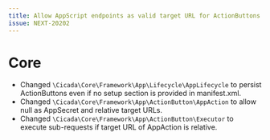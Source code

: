 ```yaml
---
title: Allow AppScript endpoints as valid target URL for ActionButtons
issue: NEXT-20202
---
```

# Core
* Changed `\Cicada\Core\Framework\App\Lifecycle\AppLifecycle` to persist ActionButtons even if no setup section is provided in manifest.xml.
* Changed `\Cicada\Core\Framework\App\ActionButton\AppAction` to allow null as AppSecret and relative target URLs.
* Changed `\Cicada\Core\Framework\App\ActionButton\Executor` to execute sub-requests if target URL of AppAction is relative.
